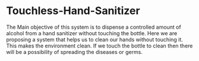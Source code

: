 # Touchless-Hand-Sanitizer
The Main objective of this system is to dispense a controlled amount of alcohol from a hand sanitizer without touching the bottle. Here we are proposing a system that helps us to clean our hands without touching it. This makes the environment clean. If we touch the bottle to clean then there will be a possibility of spreading the diseases or germs. 
